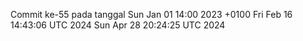 Commit ke-55 pada tanggal Sun Jan 01 14:00 2023 +0100
Fri Feb 16 14:43:06 UTC 2024
Sun Apr 28 20:24:25 UTC 2024
